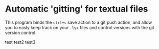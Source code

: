 # Automatic 'gitting' for textual files
This program binds the `ctrl+s` save action to a git push action, and allow you to easly keep track on your `.lyx` files and control versions with the git version control.

test
test2
test3
